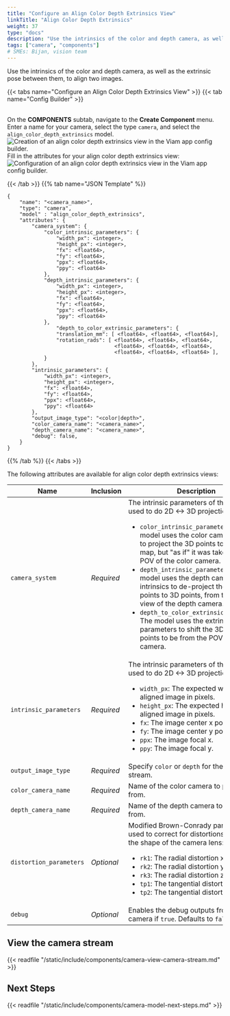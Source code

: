 ```yaml
---
title: "Configure an Align Color Depth Extrinsics View"
linkTitle: "Align Color Depth Extrinsics"
weight: 37
type: "docs"
description: "Use the intrinsics of the color and depth camera, as well as the extrinsic pose between them, to align two images."
tags: ["camera", "components"]
# SMEs: Bijan, vision team
---
```


Use the intrinsics of the color and depth camera, as well as the extrinsic pose between them, to align two images.

{{< tabs name="Configure an Align Color Depth Extrinsics View" >}}
{{< tab name="Config Builder" >}}

<br>
On the <b>COMPONENTS</b> subtab, navigate to the <b>Create Component</b> menu.
Enter a name for your camera, select the type <code>camera</code>, and select the <code>align_color_depth_extrinsics</code> model.
<br>
<img src="../img/create-align-color-depth-extrinsics.png" alt="Creation of an align color depth extrinsics view in the Viam app config builder." style="max-width:600px" />
<br>
Fill in the attributes for your align color depth extrinsics view:
<br>
<img src="../img/configure-align-color-depth-extrinsics.png" alt="Configuration of an align color depth extrinsics view in the Viam app config builder." />
<br>

{{< /tab >}}
{{% tab name="JSON Template" %}}

```json-viam {class="line-numbers linkable-line-numbers"}
{
    "name": "<camera_name>",
    "type": "camera",
    "model" : "align_color_depth_extrinsics",
    "attributes": {
        "camera_system": {
            "color_intrinsic_parameters": {
                "width_px": <integer>,
                "height_px": <integer>,
                "fx": <float64>,
                "fy": <float64>,
                "ppx": <float64>,
                "ppy": <float64>
            },
            "depth_intrinsic_parameters": {
                "width_px": <integer>,
                "height_px": <integer>,
                "fx": <float64>,
                "fy": <float64>,
                "ppx": <float64>,
                "ppy": <float64>
            },
                "depth_to_color_extrinsic_parameters": {
                "translation_mm": [ <float64>, <float64>, <float64>],
                "rotation_rads": [ <float64>, <float64>, <float64>,
                                   <float64>, <float64>, <float64>,
                                   <float64>, <float64>, <float64> ],
            }
        },
        "intrinsic_parameters": {
            "width_px": <integer>,
            "height_px": <integer>,
            "fx": <float64>,
            "fy": <float64>,
            "ppx": <float64>,
            "ppy": <float64>
        },
        "output_image_type": "<color|depth>",
        "color_camera_name": "<camera_name>",
        "depth_camera_name": "<camera_name>",
        "debug": false,
    }
}
```

{{% /tab %}}
{{< /tabs >}}

The following attributes are available for align color depth extrinsics views:

| Name | Inclusion | Description |
| ---- | --------- | ----------- |
| `camera_system` | *Required* | The intrinsic parameters of the camera used to do 2D <-> 3D projections: <ul> <li> <code>color_intrinsic_parameters</code>: The model uses the color camera intrinsics to project the 3D points to a 2D depth map, but "as if" it was taken from the POV of the color camera. </li> <li> <code>depth_intrinsic_parameters</code>: The model uses the depth camera intrinsics to de-project the 2D depth points to 3D points, from the point of view of the depth camera. </li> <li> <code>depth_to_color_extrinsic_parameters</code>: The model uses the extrinsic parameters to shift the 3D depth points to be from the POV of the color camera. </li> </ul> |
| `intrinsic_parameters` | *Required* | The intrinsic parameters of the camera used to do 2D <-> 3D projections: <ul> <li> <code>width_px</code>: The expected width of the aligned image in pixels. </li> <li> <code>height_px</code>: The expected height of the aligned image in pixels. </li> <li> <code>fx</code>: The image center x point. </li> <li> <code>fy</code>: The image center y point. </li> <li> <code>ppx</code>: The image focal x. </li> <li> <code>ppy</code>: The image focal y. </li> </ul> |
| `output_image_type` | *Required* | Specify `color` or `depth` for the output stream. |
| `color_camera_name` | *Required* | Name of the color camera to pull images from. |
| `depth_camera_name` | *Required* | Name of the depth camera to pull images from. |
| `distortion_parameters` | *Optional* | Modified Brown-Conrady parameters used to correct for distortions caused by the shape of the camera lens: <ul> <li> <code>rk1</code>: The radial distortion x. </li> <li> <code>rk2</code>: The radial distortion y. </li> <li> <code>rk3</code>: The radial distortion z. </li> <li> <code>tp1</code>: The tangential distortion x. </li> <li> <code>tp2</code>: The tangential distortion y. </li> </ul> |
| `debug` | *Optional* | Enables the debug outputs from the camera if `true`. Defaults to `false`. |

## View the camera stream

{{< readfile "/static/include/components/camera-view-camera-stream.md" >}}

## Next Steps

{{< readfile "/static/include/components/camera-model-next-steps.md" >}}
